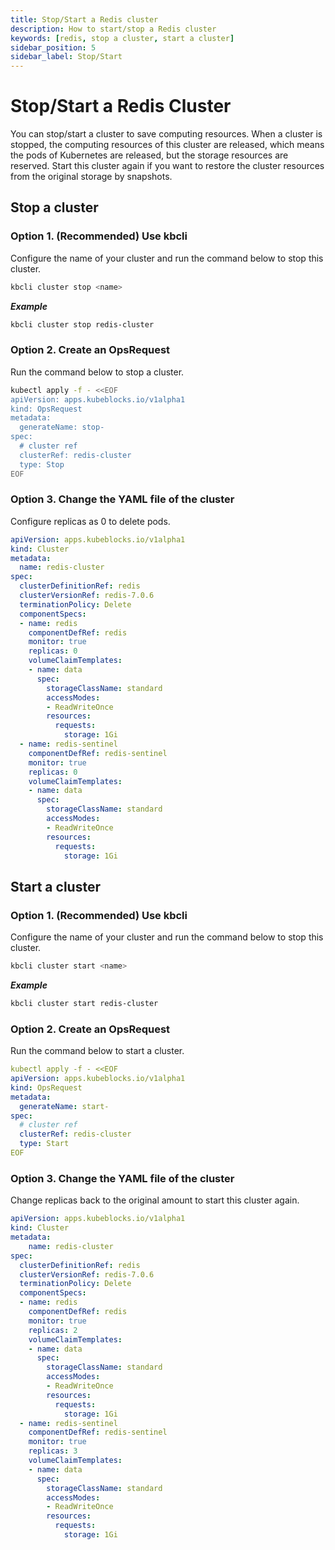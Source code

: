 ```yaml
---
title: Stop/Start a Redis cluster
description: How to start/stop a Redis cluster
keywords: [redis, stop a cluster, start a cluster]
sidebar_position: 5
sidebar_label: Stop/Start
---
```


# Stop/Start a Redis Cluster

You can stop/start a cluster to save computing resources. When a cluster is stopped, the computing resources of this cluster are released, which means the pods of Kubernetes are released, but the storage resources are reserved. Start this cluster again if you want to restore the cluster resources from the original storage by snapshots.

## Stop a cluster

### Option 1. (Recommended) Use kbcli

Configure the name of your cluster and run the command below to stop this cluster. 

```bash
kbcli cluster stop <name>
```

***Example***

```bash
kbcli cluster stop redis-cluster
```

### Option 2. Create an OpsRequest

Run the command below to stop a cluster.
```bash
kubectl apply -f - <<EOF
apiVersion: apps.kubeblocks.io/v1alpha1
kind: OpsRequest
metadata:
  generateName: stop-
spec:
  # cluster ref
  clusterRef: redis-cluster
  type: Stop
EOF
```

### Option 3. Change the YAML file of the cluster

Configure replicas as 0 to delete pods.

```yaml
apiVersion: apps.kubeblocks.io/v1alpha1
kind: Cluster
metadata:
  name: redis-cluster
spec:
  clusterDefinitionRef: redis
  clusterVersionRef: redis-7.0.6
  terminationPolicy: Delete
  componentSpecs:
  - name: redis
    componentDefRef: redis
    monitor: true  
    replicas: 0
    volumeClaimTemplates:
    - name: data
      spec:
        storageClassName: standard
        accessModes:
        - ReadWriteOnce
        resources:
          requests:
            storage: 1Gi
  - name: redis-sentinel
    componentDefRef: redis-sentinel
    monitor: true  
    replicas: 0
    volumeClaimTemplates:
    - name: data
      spec:
        storageClassName: standard
        accessModes:
        - ReadWriteOnce
        resources:
          requests:
            storage: 1Gi
```

## Start a cluster
  
### Option 1. (Recommended) Use kbcli

Configure the name of your cluster and run the command below to stop this cluster. 

```bash
kbcli cluster start <name>
```

***Example***

```bash
kbcli cluster start redis-cluster
```

### Option 2. Create an OpsRequest

Run the command below to start a cluster.

```yaml
kubectl apply -f - <<EOF
apiVersion: apps.kubeblocks.io/v1alpha1
kind: OpsRequest
metadata:
  generateName: start-
spec:
  # cluster ref
  clusterRef: redis-cluster
  type: Start
EOF 
```

### Option 3. Change the YAML file of the cluster

Change replicas back to the original amount to start this cluster again.

```yaml
apiVersion: apps.kubeblocks.io/v1alpha1
kind: Cluster
metadata:
    name: redis-cluster
spec:
  clusterDefinitionRef: redis
  clusterVersionRef: redis-7.0.6
  terminationPolicy: Delete
  componentSpecs:
  - name: redis
    componentDefRef: redis
    monitor: true  
    replicas: 2
    volumeClaimTemplates:
    - name: data
      spec:
        storageClassName: standard
        accessModes:
        - ReadWriteOnce
        resources:
          requests:
            storage: 1Gi
  - name: redis-sentinel
    componentDefRef: redis-sentinel
    monitor: true  
    replicas: 3
    volumeClaimTemplates:
    - name: data
      spec:
        storageClassName: standard
        accessModes:
        - ReadWriteOnce
        resources:
          requests:
            storage: 1Gi
```
